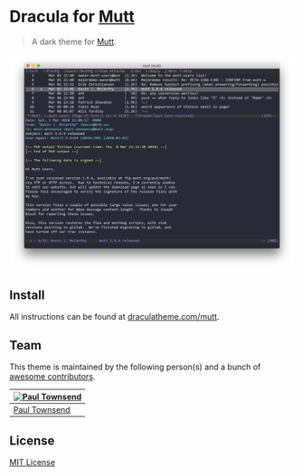 # Dracula for [Mutt](http://www.mutt.org/)

> A dark theme for [Mutt](http://www.mutt.org/).

![Screenshot](./screenshot.png)

## Install

All instructions can be found at [draculatheme.com/mutt](https://draculatheme.com/mutt).

## Team

This theme is maintained by the following person(s) and a bunch of [awesome contributors](https://github.com/dracula/mutt/graphs/contributors).

[![Paul Townsend](https://avatars1.githubusercontent.com/u/453843?s=70)](https://github.com/paultownsend) |
--- |
[Paul Townsend](https://github.com/paultownsend) |

## License

[MIT License](./LICENSE)
